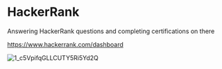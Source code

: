 # HackerRank
Answering HackerRank questions and completing certifications on there 

https://www.hackerrank.com/dashboard

![1_c5VpifqGLLCUTY5Ri5Yd2Q](https://github.com/user-attachments/assets/e3ef7ba9-7471-4e64-b2da-2f6c52bf05d9)
